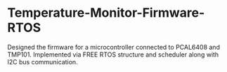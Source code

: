 # Temperature-Monitor-Firmware-RTOS
Designed the firmware for a microcontroller connected to PCAL6408 and TMP101. Implemented via FREE RTOS structure and scheduler along with I2C bus communication.
